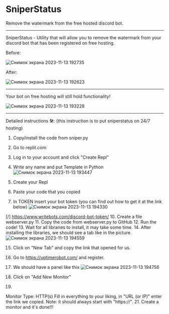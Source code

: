 # SniperStatus
Remove the watermark from the free hosted discord bot.

------

SniperStatus - Utility that will allow you to remove the watermark from your discord bot that has been registered on free hosting.

Before:

![Снимок экрана 2023-11-13 192735](https://github.com/EcomateDev/SniperStatus/assets/144458220/5c38a28c-7c85-4166-b384-0f06e27c1a38)


After:

![Снимок экрана 2023-11-13 192623](https://github.com/EcomateDev/SniperStatus/assets/144458220/b3af89e0-ce12-4849-9206-2c02fc4a8086)


------

Your bot on free hosting will still hold functionality!


![Снимок экрана 2023-11-13 193228](https://github.com/EcomateDev/SniperStatus/assets/144458220/a92cadbd-d43b-4ada-a0fe-96dd5449e1e9)


------

Detailed instructions 🛠️:
(this instruction is to put sniperstatus on 24/7 hosting)

1. Copy/install the code from sniper.py
2. Go to replit.com
3. Log in to your account and click "Create Repl"
4. Write any name and put Template in Python
![Снимок экрана 2023-11-13 193447](https://github.com/EcomateDev/SniperStatus/assets/144458220/0e2564d9-eca2-45a7-ac35-3aa55e5540e1)

6. Create your Repl
7. Paste your code that you copied
8. In TOKEN insert your bot token (you can find out how to get it at the link below)
![Снимок экрана 2023-11-13 194330](https://github.com/EcomateDev/SniperStatus/assets/144458220/bf7a5535-2209-433d-972b-ea3a28d8ca5d)

[/] https://www.writebots.com/discord-bot-token/
10. Create a file webserver.py
11. Copy the code from webserver.py to GitHub
12. Run the code!
13. Wait for all libraries to install, it may take some time.
14. After installing the libraries, we should see a tab like in the picture.
![Снимок экрана 2023-11-13 194559](https://github.com/EcomateDev/SniperStatus/assets/144458220/061fcaf7-b316-4422-9a67-efc99f27108a)

15. Click on "New Tab" and copy the link that opened for us.
16. Go to https://uptimerobot.com/ and register.
17. We should have a panel like this
![Снимок экрана 2023-11-13 194756](https://github.com/EcomateDev/SniperStatus/assets/144458220/2efc1323-b231-4492-b985-f9362e576130)

19. Click on "Add New Monitor"
20. 
Monitor Type: HTTP(s)
Fill in everything to your liking, in "URL (or IP)" enter the link we copied.
Note: it should always start with "https://".
21. Create a monitor and it's done!!!
